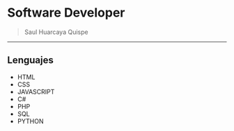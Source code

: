 # Software Developer
> Saul Huarcaya Quispe
---
## Lenguajes
- HTML
- CSS
- JAVASCRIPT
- C# 
- PHP
- SQL
- PYTHON
